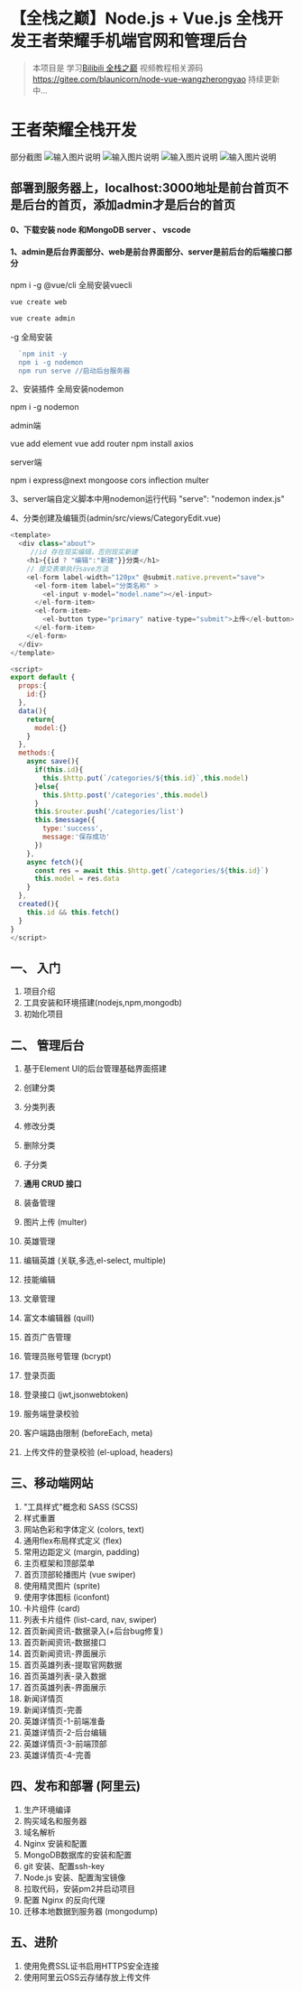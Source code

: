 # 【全栈之巅】Node.js + Vue.js 全栈开发王者荣耀手机端官网和管理后台
> 本项目是 学习[Bilibili 全栈之巅](https://space.bilibili.com/341919508) 视频教程相关源码
> https://gitee.com/blaunicorn/node-vue-wangzherongyao
> 持续更新中... 

# 王者荣耀全栈开发
部分截图
![输入图片说明](https://images.gitee.com/uploads/images/2020/0420/182135_13b694a5_4964818.png "NAG1AQN0%5MG@L}R.png")
![输入图片说明](https://images.gitee.com/uploads/images/2020/0420/182323_789567f4_4964818.png "5I12Y9O{OFE50~CGLO]AYSB_看图王.png")
![输入图片说明](https://images.gitee.com/uploads/images/2020/0420/182445_259638cf_4964818.png "YILW6Z$UEHQPM(JV](B%RJ.png")
![输入图片说明](https://images.gitee.com/uploads/images/2020/0420/182453_4089f826_4964818.png "032RSW2(GS3(IO9HLCT2{FK.png")

## 部署到服务器上，localhost:3000地址是前台首页不是后台的首页，添加admin才是后台的首页
#### 0、下载安装 node 和MongoDB server 、 vscode
#### 1、admin是后台界面部分、web是前台界面部分、server是前后台的后端接口部分

 npm i -g @vue/cli 全局安装vuecli
```js
vue create web

```

```js
vue create admin
```

-g 全局安装
```js
  `npm init -y
  npm i -g nodemon
  npm run serve //启动后台服务器
```
2、安装插件
全局安装nodemon

npm i -g nodemon

admin端

vue add element
vue add router
npm install axios

server端

npm i express@next mongoose cors inflection multer

3、server端自定义脚本中用nodemon运行代码
"serve": "nodemon index.js"

4、分类创建及编辑页(admin/src/views/CategoryEdit.vue)
```js
<template>
  <div class="about">
     //id 存在现实编辑，否则现实新建
    <h1>{{id ? "编辑":"新建"}}分类</h1>
    // 提交表单执行save方法
    <el-form label-width="120px" @submit.native.prevent="save">
      <el-form-item label="分类名称" >
        <el-input v-model="model.name"></el-input>
      </el-form-item>
      <el-form-item>
        <el-button type="primary" native-type="submit">上传</el-button>
      </el-form-item>
    </el-form>
  </div>
</template>

<script>
export default {
  props:{
    id:{}
  },
  data(){
    return{
      model:{}
    }
  },
  methods:{
    async save(){
      if(this.id){
        this.$http.put(`/categories/${this.id}`,this.model)
      }else{
        this.$http.post('/categories',this.model)
      }
      this.$router.push('/categories/list')
      this.$message({
        type:'success',
        message:'保存成功'
      })
    },
    async fetch(){
      const res = await this.$http.get(`/categories/${this.id}`)
      this.model = res.data
    }
  },
  created(){
    this.id && this.fetch()
  }
}
</script>
```

## 一、 入门
1. 项目介绍
1. 工具安装和环境搭建(nodejs,npm,mongodb)
1. 初始化项目

## 二、 管理后台
1. 基于Element UI的后台管理基础界面搭建

1. 创建分类
1. 分类列表
1. 修改分类
1. 删除分类
1. 子分类

1. **通用 CRUD 接口**

1. 装备管理
1. 图片上传 (multer)

1. 英雄管理
1. 编辑英雄 (关联,多选,el-select, multiple)
1. 技能编辑

1. 文章管理
1. 富文本编辑器 (quill)

1. 首页广告管理

1. 管理员账号管理 (bcrypt)
1. 登录页面
1. 登录接口 (jwt,jsonwebtoken)
1. 服务端登录校验
1. 客户端路由限制 (beforeEach, meta)
1. 上传文件的登录校验 (el-upload, headers)

## 三、移动端网站

1. "工具样式"概念和 SASS (SCSS)
1. 样式重置
1. 网站色彩和字体定义 (colors, text)
1. 通用flex布局样式定义 (flex)
1. 常用边距定义 (margin, padding)
1. 主页框架和顶部菜单
1. 首页顶部轮播图片 (vue swiper)
1. 使用精灵图片 (sprite)
1. 使用字体图标 (iconfont)
1. 卡片组件 (card)
1. 列表卡片组件 (list-card, nav, swiper)
1. 首页新闻资讯-数据录入(+后台bug修复)
1. 首页新闻资讯-数据接口
1. 首页新闻资讯-界面展示
1. 首页英雄列表-提取官网数据
1. 首页英雄列表-录入数据
1. 首页英雄列表-界面展示
1. 新闻详情页
1. 新闻详情页-完善
1. 英雄详情页-1-前端准备
1. 英雄详情页-2-后台编辑
1. 英雄详情页-3-前端顶部
1. 英雄详情页-4-完善

## 四、发布和部署 (阿里云)

1. 生产环境编译
1. 购买域名和服务器
1. 域名解析
1. Nginx 安装和配置
1. MongoDB数据库的安装和配置
1. git 安装、配置ssh-key
1. Node.js 安装、配置淘宝镜像
1. 拉取代码，安装pm2并启动项目
1. 配置 Nginx 的反向代理
1. 迁移本地数据到服务器 (mongodump)

## 五、进阶
1. 使用免费SSL证书启用HTTPS安全连接
1. 使用阿里云OSS云存储存放上传文件
